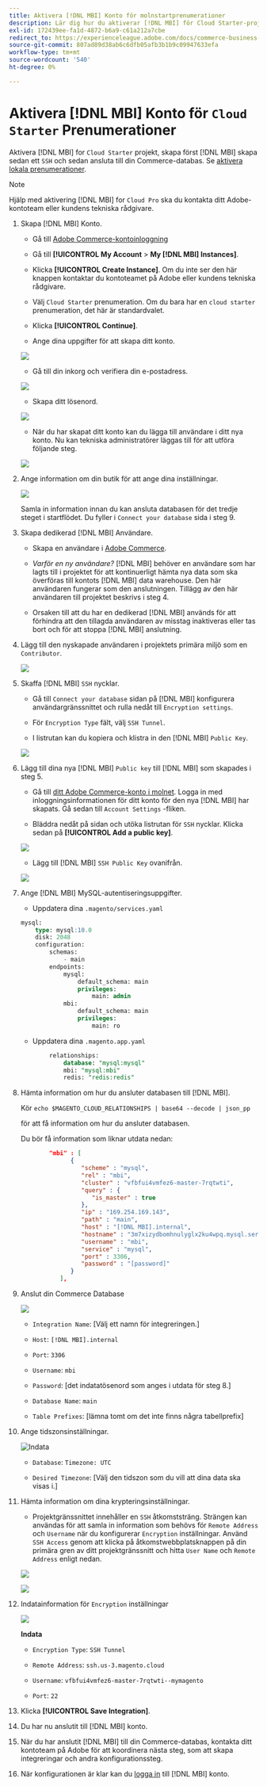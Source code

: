 ```yaml
---
title: Aktivera [!DNL MBI] Konto för molnstartprenumerationer
description: Lär dig hur du aktiverar [!DNL MBI] för Cloud Starter-projekt.
exl-id: 172439ee-fa1d-4872-b6a9-c61a212a7cbe
redirect_to: https://experienceleague.adobe.com/docs/commerce-business-intelligence/mbi/start/onpremise-activation.html?lang=en
source-git-commit: 807ad89d38ab6c6dfb05afb3b1b9c09947633efa
workflow-type: tm+mt
source-wordcount: '540'
ht-degree: 0%

---
```


# Aktivera [!DNL MBI] Konto för `Cloud Starter` Prenumerationer

Aktivera [!DNL MBI] for `Cloud Starter` projekt, skapa först [!DNL MBI] skapa sedan ett `SSH` och sedan ansluta till din Commerce-databas. Se [aktivera lokala prenumerationer](../getting-started/onpremise-activation.md).

>[!NOTE]
>
>Hjälp med aktivering [!DNL MBI] for `Cloud Pro` ska du kontakta ditt Adobe-kontoteam eller kundens tekniska rådgivare.

1. Skapa [!DNL MBI] Konto.

   - Gå till [Adobe Commerce-kontoinloggning](https://account.magento.com/customer/account/login)

   - Gå till **[!UICONTROL My Account** > **My [!DNL MBI] Instances]**.

   - Klicka **[!UICONTROL Create Instance]**. Om du inte ser den här knappen kontaktar du kontoteamet på Adobe eller kundens tekniska rådgivare.

   - Välj `Cloud Starter` prenumeration. Om du bara har en `cloud starter` prenumeration, det här är standardvalet.

   - Klicka **[!UICONTROL Continue]**.

   - Ange dina uppgifter för att skapa ditt konto.

   ![](../assets/create-account-2.png)

   - Gå till din inkorg och verifiera din e-postadress.

   ![](../assets/create-account-3.png)

   - Skapa ditt lösenord.

   ![](../assets/create-account-4.png)

   - När du har skapat ditt konto kan du lägga till användare i ditt nya konto. Nu kan tekniska administratörer läggas till för att utföra följande steg.

   ![](../assets/create-account-5.png)

1. Ange information om din butik för att ange dina inställningar.

   ![](../assets/create-account-6.png)

   Samla in information innan du kan ansluta databasen för det tredje steget i startflödet. Du fyller i `Connect your database` sida i steg 9.

1. Skapa dedikerad [!DNL MBI] Användare.

   - Skapa en användare i [Adobe Commerce](https://account.magento.com/customer/account/login).

   - _Varför en ny användare?_ [!DNL MBI] behöver en användare som har lagts till i projektet för att kontinuerligt hämta nya data som ska överföras till kontots [!DNL MBI] data warehouse. Den här användaren fungerar som den anslutningen. Tillägg av den här användaren till projektet beskrivs i steg 4.

   - Orsaken till att du har en dedikerad [!DNL MBI] används för att förhindra att den tillagda användaren av misstag inaktiveras eller tas bort och för att stoppa [!DNL MBI] anslutning.

1. Lägg till den nyskapade användaren i projektets primära miljö som en `Contributor`.

   ![](../assets/create-account-7.png)

1. Skaffa [!DNL MBI] `SSH` nycklar.

   - Gå till `Connect your database` sidan på [!DNL MBI] konfigurera användargränssnittet och rulla nedåt till `Encryption settings`.

   - För `Encryption Type` fält, välj `SSH Tunnel`.

   - I listrutan kan du kopiera och klistra in den [!DNL MBI] `Public Key`.

   ![](../assets/create-account-8.png)

1. Lägg till dina nya [!DNL MBI] `Public key` till [!DNL MBI] som skapades i steg 5.

   - Gå till [ditt Adobe Commerce-konto i molnet](https://account.magento.com/cloud/customer/login/). Logga in med inloggningsinformationen för ditt konto för den nya [!DNL MBI] har skapats. Gå sedan till `Account Settings` -fliken.

   - Bläddra nedåt på sidan och utöka listrutan för `SSH` nycklar. Klicka sedan på **[!UICONTROL Add a public key]**.

   ![](../assets/create-account-9.png)

   - Lägg till [!DNL MBI] `SSH Public Key` ovanifrån.

   ![](../assets/create-account-10.png)

1. Ange [!DNL MBI] MySQL-autentiseringsuppgifter.

   - Uppdatera dina `.magento/services.yaml`

   ```sql
   mysql:
       type: mysql:10.0
       disk: 2048
       configuration:
           schemas:
               - main
           endpoints:
               mysql:
                   default_schema: main
                   privileges:
                       main: admin
               mbi:
                   default_schema: main
                   privileges:
                       main: ro
   ```

   - Uppdatera dina `.magento.app.yaml`

   ```sql
           relationships:
               database: "mysql:mysql"
               mbi: "mysql:mbi"
               redis: "redis:redis"
   ```

1. Hämta information om hur du ansluter databasen till [!DNL MBI].

   Kör
   `echo $MAGENTO_CLOUD_RELATIONSHIPS | base64 --decode | json_pp`

   för att få information om hur du ansluter databasen.

   Du bör få information som liknar utdata nedan:

   ```json
           "mbi" : [
                 {
                    "scheme" : "mysql",
                    "rel" : "mbi",
                    "cluster" : "vfbfui4vmfez6-master-7rqtwti",
                    "query" : {
                       "is_master" : true
                    },
                    "ip" : "169.254.169.143",
                    "path" : "main",
                    "host" : "[!DNL MBI].internal",
                    "hostname" : "3m7xizydbomhnulyglx2ku4wpq.mysql.service._.magentosite.cloud",
                    "username" : "mbi",
                    "service" : "mysql",
                    "port" : 3306,
                    "password" : "[password]"
                 }
              ],
   ```

1. Anslut din Commerce Database

   ![](../assets/create-account-11.png)

   - `Integration Name`: [Välj ett namn för integreringen.]

   - `Host`: `[!DNL MBI].internal`

   - `Port`: `3306`

   - `Username`: `mbi`

   - `Password`: [det indatatösenord som anges i utdata för steg 8.]

   - `Database Name`: `main`

   - `Table Prefixes`: [lämna tomt om det inte finns några tabellprefix]

1. Ange tidszonsinställningar.

   ![Indata](../assets/create-account-12.png)

   - `Database`: `Timezone: UTC`

   - `Desired Timezone`: [Välj den tidszon som du vill att dina data ska visas i.]

1. Hämta information om dina krypteringsinställningar.

   - Projektgränssnittet innehåller en `SSH` åtkomststräng. Strängen kan användas för att samla in information som behövs för `Remote Address` och `Username` när du konfigurerar `Encryption` inställningar. Använd `SSH Access` genom att klicka på åtkomstwebbplatsknappen på din primära gren av ditt projektgränssnitt och hitta `User Name` och `Remote Address` enligt nedan.

   ![](../assets/create-account-13.png)

   ![](../assets/create-account-14.png)

1. Indatainformation för `Encryption` inställningar

   ![](../assets/create-account-15.png)

   **Indata**

   - `Encryption Type`: `SSH Tunnel`

   - `Remote Address`: `ssh.us-3.magento.cloud`

   - `Username`: `vfbfui4vmfez6-master-7rqtwti--mymagento`

   - `Port`: `22`

1. Klicka **[!UICONTROL Save Integration]**.

1. Du har nu anslutit till [!DNL MBI] konto.

1. När du har anslutit [!DNL MBI] till din Commerce-databas, kontakta ditt kontoteam på Adobe för att koordinera nästa steg, som att skapa integreringar och andra konfigurationssteg.

1. När konfigurationen är klar kan du [logga in](../getting-started/sign-in.md) till [!DNL MBI] konto.
